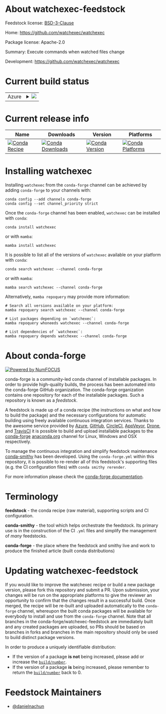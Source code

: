 About watchexec-feedstock
=========================

Feedstock license: [BSD-3-Clause](https://github.com/conda-forge/watchexec-feedstock/blob/main/LICENSE.txt)

Home: https://github.com/watchexec/watchexec

Package license: Apache-2.0

Summary: Execute commands when watched files change

Development: https://github.com/watchexec/watchexec

Current build status
====================


<table>
    
  <tr>
    <td>Azure</td>
    <td>
      <details>
        <summary>
          <a href="https://dev.azure.com/conda-forge/feedstock-builds/_build/latest?definitionId=24075&branchName=main">
            <img src="https://dev.azure.com/conda-forge/feedstock-builds/_apis/build/status/watchexec-feedstock?branchName=main">
          </a>
        </summary>
        <table>
          <thead><tr><th>Variant</th><th>Status</th></tr></thead>
          <tbody><tr>
              <td>linux_64</td>
              <td>
                <a href="https://dev.azure.com/conda-forge/feedstock-builds/_build/latest?definitionId=24075&branchName=main">
                  <img src="https://dev.azure.com/conda-forge/feedstock-builds/_apis/build/status/watchexec-feedstock?branchName=main&jobName=linux&configuration=linux%20linux_64_" alt="variant">
                </a>
              </td>
            </tr><tr>
              <td>linux_aarch64</td>
              <td>
                <a href="https://dev.azure.com/conda-forge/feedstock-builds/_build/latest?definitionId=24075&branchName=main">
                  <img src="https://dev.azure.com/conda-forge/feedstock-builds/_apis/build/status/watchexec-feedstock?branchName=main&jobName=linux&configuration=linux%20linux_aarch64_" alt="variant">
                </a>
              </td>
            </tr><tr>
              <td>linux_ppc64le</td>
              <td>
                <a href="https://dev.azure.com/conda-forge/feedstock-builds/_build/latest?definitionId=24075&branchName=main">
                  <img src="https://dev.azure.com/conda-forge/feedstock-builds/_apis/build/status/watchexec-feedstock?branchName=main&jobName=linux&configuration=linux%20linux_ppc64le_" alt="variant">
                </a>
              </td>
            </tr><tr>
              <td>osx_64</td>
              <td>
                <a href="https://dev.azure.com/conda-forge/feedstock-builds/_build/latest?definitionId=24075&branchName=main">
                  <img src="https://dev.azure.com/conda-forge/feedstock-builds/_apis/build/status/watchexec-feedstock?branchName=main&jobName=osx&configuration=osx%20osx_64_" alt="variant">
                </a>
              </td>
            </tr><tr>
              <td>osx_arm64</td>
              <td>
                <a href="https://dev.azure.com/conda-forge/feedstock-builds/_build/latest?definitionId=24075&branchName=main">
                  <img src="https://dev.azure.com/conda-forge/feedstock-builds/_apis/build/status/watchexec-feedstock?branchName=main&jobName=osx&configuration=osx%20osx_arm64_" alt="variant">
                </a>
              </td>
            </tr>
          </tbody>
        </table>
      </details>
    </td>
  </tr>
</table>

Current release info
====================

| Name | Downloads | Version | Platforms |
| --- | --- | --- | --- |
| [![Conda Recipe](https://img.shields.io/badge/recipe-watchexec-green.svg)](https://anaconda.org/conda-forge/watchexec) | [![Conda Downloads](https://img.shields.io/conda/dn/conda-forge/watchexec.svg)](https://anaconda.org/conda-forge/watchexec) | [![Conda Version](https://img.shields.io/conda/vn/conda-forge/watchexec.svg)](https://anaconda.org/conda-forge/watchexec) | [![Conda Platforms](https://img.shields.io/conda/pn/conda-forge/watchexec.svg)](https://anaconda.org/conda-forge/watchexec) |

Installing watchexec
====================

Installing `watchexec` from the `conda-forge` channel can be achieved by adding `conda-forge` to your channels with:

```
conda config --add channels conda-forge
conda config --set channel_priority strict
```

Once the `conda-forge` channel has been enabled, `watchexec` can be installed with `conda`:

```
conda install watchexec
```

or with `mamba`:

```
mamba install watchexec
```

It is possible to list all of the versions of `watchexec` available on your platform with `conda`:

```
conda search watchexec --channel conda-forge
```

or with `mamba`:

```
mamba search watchexec --channel conda-forge
```

Alternatively, `mamba repoquery` may provide more information:

```
# Search all versions available on your platform:
mamba repoquery search watchexec --channel conda-forge

# List packages depending on `watchexec`:
mamba repoquery whoneeds watchexec --channel conda-forge

# List dependencies of `watchexec`:
mamba repoquery depends watchexec --channel conda-forge
```


About conda-forge
=================

[![Powered by
NumFOCUS](https://img.shields.io/badge/powered%20by-NumFOCUS-orange.svg?style=flat&colorA=E1523D&colorB=007D8A)](https://numfocus.org)

conda-forge is a community-led conda channel of installable packages.
In order to provide high-quality builds, the process has been automated into the
conda-forge GitHub organization. The conda-forge organization contains one repository
for each of the installable packages. Such a repository is known as a *feedstock*.

A feedstock is made up of a conda recipe (the instructions on what and how to build
the package) and the necessary configurations for automatic building using freely
available continuous integration services. Thanks to the awesome service provided by
[Azure](https://azure.microsoft.com/en-us/services/devops/), [GitHub](https://github.com/),
[CircleCI](https://circleci.com/), [AppVeyor](https://www.appveyor.com/),
[Drone](https://cloud.drone.io/welcome), and [TravisCI](https://travis-ci.com/)
it is possible to build and upload installable packages to the
[conda-forge](https://anaconda.org/conda-forge) [anaconda.org](https://anaconda.org/)
channel for Linux, Windows and OSX respectively.

To manage the continuous integration and simplify feedstock maintenance
[conda-smithy](https://github.com/conda-forge/conda-smithy) has been developed.
Using the ``conda-forge.yml`` within this repository, it is possible to re-render all of
this feedstock's supporting files (e.g. the CI configuration files) with ``conda smithy rerender``.

For more information please check the [conda-forge documentation](https://conda-forge.org/docs/).

Terminology
===========

**feedstock** - the conda recipe (raw material), supporting scripts and CI configuration.

**conda-smithy** - the tool which helps orchestrate the feedstock.
                   Its primary use is in the construction of the CI ``.yml`` files
                   and simplify the management of *many* feedstocks.

**conda-forge** - the place where the feedstock and smithy live and work to
                  produce the finished article (built conda distributions)


Updating watchexec-feedstock
============================

If you would like to improve the watchexec recipe or build a new
package version, please fork this repository and submit a PR. Upon submission,
your changes will be run on the appropriate platforms to give the reviewer an
opportunity to confirm that the changes result in a successful build. Once
merged, the recipe will be re-built and uploaded automatically to the
`conda-forge` channel, whereupon the built conda packages will be available for
everybody to install and use from the `conda-forge` channel.
Note that all branches in the conda-forge/watchexec-feedstock are
immediately built and any created packages are uploaded, so PRs should be based
on branches in forks and branches in the main repository should only be used to
build distinct package versions.

In order to produce a uniquely identifiable distribution:
 * If the version of a package **is not** being increased, please add or increase
   the [``build/number``](https://docs.conda.io/projects/conda-build/en/latest/resources/define-metadata.html#build-number-and-string).
 * If the version of a package **is** being increased, please remember to return
   the [``build/number``](https://docs.conda.io/projects/conda-build/en/latest/resources/define-metadata.html#build-number-and-string)
   back to 0.

Feedstock Maintainers
=====================

* [@danielnachun](https://github.com/danielnachun/)


